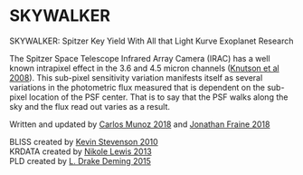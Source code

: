 # SKYWALKER

SKYWALKER: Spitzer Key Yield With All that Light Kurve Exoplanet Research

The Spitzer Space Telescope Infrared Array Camera (IRAC) has a well known intrapixel effect in the 3.6 and 4.5 micron channels ([Knutson et al 2008](https://ui.adsabs.harvard.edu/#abs/2008ApJ...673..526K/abstract)). This sub-pixel sensitivity variation manifests itself as several variations in the photometric flux measured that is dependent on the sub-pixel location of the PSF center.  That is to say that the PSF walks along the sky and the flux read out varies as a result.

Written and updated by [Carlos Munoz 2018](https://github.com/munozcar) and [Jonathan Fraine 2018](https://github.com/exowanderer)  

BLISS created by [Kevin Stevenson 2010](https://github.com/kevin218/)  
KRDATA created by [Nikole Lewis 2013](http://iopscience.iop.org/article/10.1088/0004-637X/766/2/95/meta)  
PLD created by [L. Drake Deming 2015](http://iopscience.iop.org/article/10.1088/0004-637X/805/2/132/meta)  
